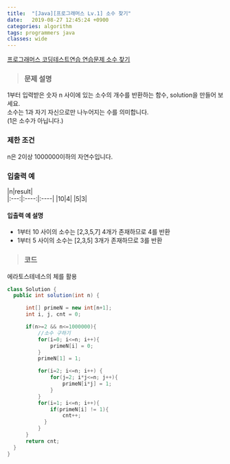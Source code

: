 ```yaml
---
title:  "[Java][프로그래머스 Lv.1] 소수 찾기"
date:   2019-08-27 12:45:24 +0900
categories: algorithm
tags: programmers java
classes: wide
---
```


[프로그래머스 코딩테스트연습 연습문제 소수 찾기](https://programmers.co.kr/learn/courses/30/lessons/12921)

> ### 문제 설명

1부터 입력받은 숫자 n 사이에 있는 소수의 개수를 반환하는 함수, solution을 만들어 보세요.  
소수는 1과 자기 자신으로만 나누어지는 수를 의미합니다.  
(1은 소수가 아닙니다.)

### 제한 조건  
n은 2이상 1000000이하의 자연수입니다.  

### 입출력 예  

|n|result|  
|:---:|:----:|:----|
|10|4|
|5|3|

#### 입출력 예 설명  

- 1부터 10 사이의 소수는 [2,3,5,7] 4개가 존재하므로 4를 반환  
- 1부터 5 사이의 소수는 [2,3,5] 3개가 존재하므로 3를 반환  


> ### 코드  

에라토스테네스의 체를 활용


```java
class Solution {
  public int solution(int n) {

      int[] primeN = new int[n+1];
      int i, j, cnt = 0;

      if(n>=2 && n<=1000000){
          //소수 구하기
          for(i=0; i<=n; i++){
              primeN[i] = 0;
          }
          primeN[1] = 1;

          for(i=2; i<=n; i++) {
              for(j=2; i*j<=n; j++){
                  primeN[i*j] = 1;
              }
          }
          for(i=1; i<=n; i++){
              if(primeN[i] != 1){
                  cnt++;
            }
          }
      }
      return cnt;
  }
}
```

